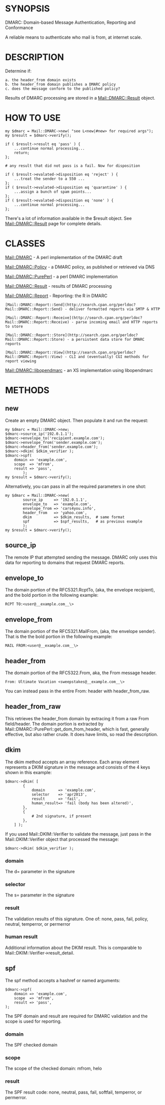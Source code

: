 # SYNOPSIS

DMARC: Domain-based Message Authentication, Reporting and Conformance

A reliable means to authenticate who mail is from, at internet scale.

# DESCRIPTION

Determine if:

    a. the header_from domain exists
    b. the header_from domain publishes a DMARC policy
    c. does the message conform to the published policy?

Results of DMARC processing are stored in a [Mail::DMARC::Result](http://search.cpan.org/perldoc?Mail::DMARC::Result) object.

# HOW TO USE

    my $dmarc = Mail::DMARC->new( "see L<new|#new> for required args");
    my $result = $dmarc->verify();

    if ( $result->result eq 'pass' ) {
        ...continue normal processing...
        return;
    };

    # any result that did not pass is a fail. Now for disposition

    if ( $result->evalated->disposition eq 'reject' ) {
        ...treat the sender to a 550 ...
    };
    if ( $result->evalated->disposition eq 'quarantine' ) {
        ...assign a bunch of spam points...
    };
    if ( $result->evalated->disposition eq 'none' ) {
        ...continue normal processing...
    };

There's a lot of information available in the $result object. See [Mail::DMARC::Result](http://search.cpan.org/perldoc?Mail::DMARC::Result) page for complete details.

# CLASSES

[Mail::DMARC](http://search.cpan.org/perldoc?Mail::DMARC) - A perl implementation of the DMARC draft

[Mail::DMARC::Policy](http://search.cpan.org/perldoc?Mail::DMARC::Policy) - a DMARC policy, as published or retrieved via DNS

[Mail::DMARC::PurePerl](http://search.cpan.org/perldoc?Mail::DMARC::PurePerl) - a perl DMARC implementation

[Mail::DMARC::Result](http://search.cpan.org/perldoc?Mail::DMARC::Result) - results of DMARC processing

[Mail::DMARC::Report](http://search.cpan.org/perldoc?Mail::DMARC::Report) - Reporting: the R in DMARC

    [Mail::DMARC::Report::Send](http://search.cpan.org/perldoc?Mail::DMARC::Report::Send) - deliver formatted reports via SMTP & HTTP

    [Mail::DMARC::Report::Receive](http://search.cpan.org/perldoc?Mail::DMARC::Report::Receive) - parse incoming email and HTTP reports to store

    [Mail::DMARC::Report::Store](http://search.cpan.org/perldoc?Mail::DMARC::Report::Store) - a persistent data store for DMARC reports

    [Mail::DMARC::Report::View](http://search.cpan.org/perldoc?Mail::DMARC::Report::View) - CLI and (eventually) CGI methods for report viewing

[Mail::DMARC::libopendmarc](http://search.cpan.org/~shari/Mail-DMARC-opendmarc) - an XS implementation using libopendmarc

# METHODS

## new

Create an empty DMARC object. Then populate it and run the request:

    my $dmarc = Mail::DMARC->new;
    $dmarc->source_ip('192.0.1.1');
    $dmarc->envelope_to('recipient.example.com');
    $dmarc->envelope_from('sender.example.com');
    $dmarc->header_from('sender.example.com');
    $dmarc->dkim( $dkim_verifier );
    $dmarc->spf(
        domain => 'example.com',
        scope  => 'mfrom',
        result => 'pass',
            );
    my $result = $dmarc->verify();

Alternatively, you can pass in all the required parameters in one shot:

    my $dmarc = Mail::DMARC->new(
            source_ip     => '192.0.1.1',
            envelope_to   => 'example.com',
            envelope_from => 'cars4you.info',
            header_from   => 'yahoo.com',
            dkim          => $dkim_results,  # same format
            spf           => $spf_results,   # as previous example
            );
    my $result = $dmarc->verify();



## source\_ip

The remote IP that attempted sending the message. DMARC only uses this data for reporting to domains that request DMARC reports.

## envelope\_to

The domain portion of the RFC5321.RcptTo, (aka, the envelope recipient), and the bold portion in the following example:

    RCPT TO:<user@__example.com__\>

## envelope\_from

The domain portion of the RFC5321.MailFrom, (aka, the envelope sender). That is the the bold portion in the following example:

    MAIL FROM:<user@__example.com__\>

## header\_from

The domain portion of the RFC5322.From, aka, the From message header.

    From: Ultimate Vacation <sweepstakes@__example.com__\>

You can instead pass in the entire From: header with header\_from\_raw.

## header\_from\_raw

This retrieves the header\_from domain by extracing it from a raw From field/header.  The domain portion is extracted by Mail::DMARC::PurePerl::get\_dom\_from\_header, which is fast, generally effective, but also rather crude. It does have limits, so read the description.

## dkim

The dkim method accepts an array reference. Each array element represents a DKIM signature in the message and consists of the 4 keys shown in this example:

    $dmarc->dkim( [
            {
                domain      => 'example.com',
                selector    => 'apr2013',
                result      => 'fail',
                human_result=> 'fail (body has been altered)',
            },
            {
                # 2nd signature, if present
            },
        ] );

If you used Mail::DKIM::Verifier to validate the message, just pass in the Mail::DKIM::Verifier object that processed the message:

    $dmarc->dkim( $dkim_verifier );

### domain

The d= parameter in the signature

### selector

The s= parameter in the signature

### result

The validation results of this signature. One of: none, pass, fail, policy, neutral, temperror, or permerror

### human result

Additional information about the DKIM result. This is comparable to Mail::DKIM::Verifier->result\_detail.

## spf

The spf method accepts a hashref or named arguments:

    $dmarc->spf(
        domain => 'example.com',
        scope  => 'mfrom',
        result => 'pass',
    );

The SPF domain and result are required for DMARC validation and the scope is used for reporting.

### domain

The SPF checked domain

### scope

The scope of the checked domain: mfrom, helo

### result

The SPF result code: none, neutral, pass, fail, softfail, temperror, or permerror.
